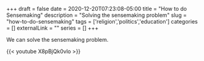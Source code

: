 +++
draft = false
date = 2020-12-20T07:23:08-05:00
title = "How to do Sensemaking"
description = "Solving the sensemaking problem"
slug = "how-to-do-sensemaking"
tags = ['religion','politics','education']
categories = []
externalLink = ""
series = []
+++

We can solve the sensemaking problem.

{{< youtube X8pBjQk0vlo >}}
